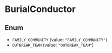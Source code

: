 # BurialConductor

## Enum

- `FAMILY_COMMUNITY` (value: `"FAMILY_COMMUNITY"`)
- `OUTBREAK_TEAM` (value: `"OUTBREAK_TEAM"`)
